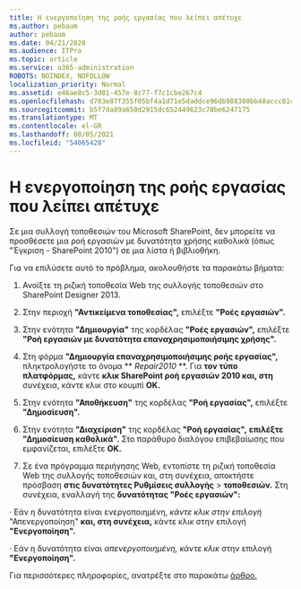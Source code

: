 ```yaml
---
title: Η ενεργοποίηση της ροής εργασίας που λείπει απέτυχε
ms.author: pebaum
author: pebaum
ms.date: 04/21/2020
ms.audience: ITPro
ms.topic: article
ms.service: o365-administration
ROBOTS: NOINDEX, NOFOLLOW
localization_priority: Normal
ms.assetid: e46ae8c5-3d81-457e-8c77-f7c1cbe267c4
ms.openlocfilehash: d703e87f355f05bf4a1d71e5daddce96db988380bb48accc81c95f1ba91fbb2b
ms.sourcegitcommit: b5f7da89a650d2915dc652449623c78be6247175
ms.translationtype: MT
ms.contentlocale: el-GR
ms.lasthandoff: 08/05/2021
ms.locfileid: "54065428"
---
```

# <a name="missing-workflow-failed-to-activate"></a>Η ενεργοποίηση της ροής εργασίας που λείπει απέτυχε

Σε μια συλλογή τοποθεσιών του Microsoft SharePoint, δεν μπορείτε να προσθέσετε μια ροή εργασιών με δυνατότητα χρήσης καθολικά (όπως "Έγκριση - SharePoint 2010") σε μια λίστα ή βιβλιοθήκη.
  
Για να επιλύσετε αυτό το πρόβλημα, ακολουθήστε τα παρακάτω βήματα: 
  
1. Ανοίξτε τη ριζική τοποθεσία Web της συλλογής τοποθεσιών στο SharePoint Designer 2013.
  
2. Στην περιοχή **"Αντικείμενα τοποθεσίας",** επιλέξτε **"Ροές εργασιών".** 
  
3. Στην ενότητα **"Δημιουργία"** της κορδέλας **"Ροές εργασιών",** επιλέξτε **"Ροή εργασιών με δυνατότητα επαναχρησιμοποιήσιμης χρήσης".** 
  
4. Στη φόρμα **"Δημιουργία επαναχρησιμοποιήσιμης ροής εργασίας",** πληκτρολογήστε το όνομα ** *Repair2010* **. Για **τον τύπο πλατφόρμας,** κάντε **κλικ SharePoint ροή εργασιών 2010 και, στη** συνέχεια, κάντε κλικ στο κουμπί **OK.** 
  
1. Στην ενότητα **"Αποθήκευση"** της κορδέλας **"Ροή εργασίας",** επιλέξτε **"Δημοσίευση".** 
  
2. Στην ενότητα **"Διαχείριση"** της κορδέλας **"Ροή εργασίας",** **επιλέξτε "Δημοσίευση καθολικά".** Στο παράθυρο διαλόγου επιβεβαίωσης που εμφανίζεται, επιλέξτε **OK.** 
  
3. Σε ένα πρόγραμμα περιήγησης Web, εντοπίστε τη ριζική τοποθεσία Web της συλλογής τοποθεσιών και, στη συνέχεια, αποκτήστε πρόσβαση **στις δυνατότητες Ρυθμίσεις συλλογής** \> **τοποθεσιών.** Στη συνέχεια, εναλλαγή της **δυνατότητας "Ροές εργασιών":** 
  
· Εάν η δυνατότητα είναι ενεργοποιημένη, *κάντε κλικ στην επιλογή* "Απενεργοποίηση" **και, στη συνέχεια,** κάντε κλικ στην επιλογή **"Ενεργοποίηση".** 
  
· Εάν η δυνατότητα είναι *απενεργοποιημένη, κάντε κλικ* στην επιλογή **"Ενεργοποίηση".** 
  
Για περισσότερες πληροφορίες, ανατρέξτε στο παρακάτω [άρθρο.](https://go.microsoft.com/fwlink/?linkid=2047770&amp;clcid=0x409)
  

